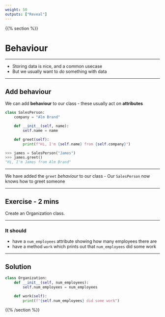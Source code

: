 ```yaml
---
weight: 50
outputs: ["Reveal"]
---
```


{{% section %}}

# Behaviour

---

- Storing data is nice, and a common usecase
- But we usually want to *do* something with data

---

## Add behaviour

We can add **behaviour** to our class - these usually act on **attributes**

```python
class SalesPerson:
    company = "Alm Brand"

    def __init__(self, name):
        self.name = name

    def greet(self):
        print(f"Hi, I'm {self.name} from {self.company}")

>>> james = SalesPerson("James")
>>> james.greet()
"Hi, I'm James from Alm Brand"
```

---

We have added the `greet` *behaviour* to our class - Our `SalesPerson` now knows how to greet someone

---

## Exercise - 2 mins

Create an Organization class.

---

### It should

- have a `num_employees` attribute showing how many employees there are
- have a method `work` which prints out that `num_employees` did some work

---

## Solution

```python
class Organization:
    def __init__(self, num_employees):
        self.num_employees = num_employees

    def work(self):
        print(f"{self.num_employees} did some work")
```



{{% /section %}}
